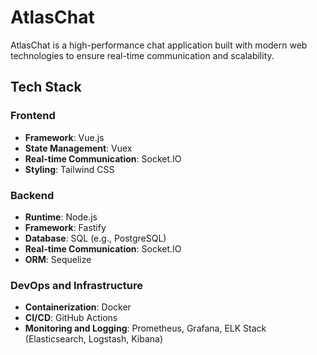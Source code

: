 # AtlasChat

AtlasChat is a high-performance chat application built with modern web technologies to ensure real-time communication and scalability. 

## Tech Stack

### Frontend
- **Framework**: Vue.js
- **State Management**: Vuex
- **Real-time Communication**: Socket.IO
- **Styling**: Tailwind CSS

### Backend
- **Runtime**: Node.js
- **Framework**: Fastify
- **Database**: SQL (e.g., PostgreSQL)
- **Real-time Communication**: Socket.IO
- **ORM**: Sequelize

### DevOps and Infrastructure
- **Containerization**: Docker
- **CI/CD**: GitHub Actions
- **Monitoring and Logging**: Prometheus, Grafana, ELK Stack (Elasticsearch, Logstash, Kibana)
